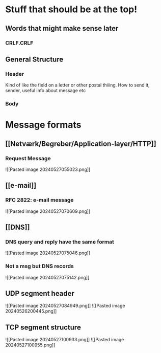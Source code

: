 # Stuff that should be at the top!
## Words that might make sense later
###  CRLF.CRLF

## General Structure
### Header
Kind of like the field on a letter or other postal thiiing. How to send it, sender, useful info about message etc

### Body


# Message formats
## [[Netværk/Begreber/Application-layer/HTTP]]
### Request Message
![[Pasted image 20240527055023.png]]


## [[e-mail]]

### RFC 2822: e-mail message 
![[Pasted image 20240527070609.png]]

## [[DNS]]
### DNS query and reply have the same format
![[Pasted image 20240527075046.png]]
### Not a msg but DNS records
![[Pasted image 20240527075142.png]]
## UDP segment header
![[Pasted image 20240527084949.png]]
![[Pasted image 20240526200445.png]]

## TCP segment structure
![[Pasted image 20240527100933.png]]
![[Pasted image 20240527100955.png]]
